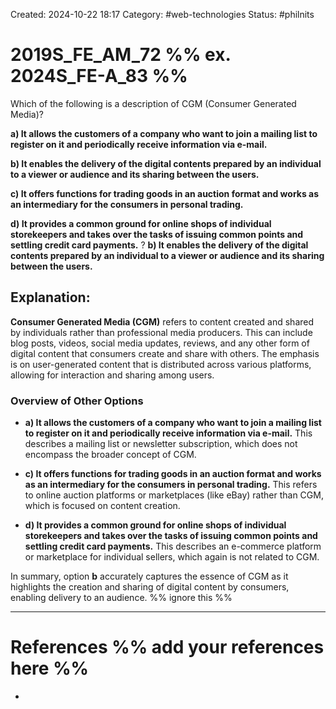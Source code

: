 Created: 2024-10-22 18:17
Category: #web-technologies
Status: #philnits



# 2019S_FE_AM_72 %% ex. 2024S_FE-A_83 %%

Which of the following is a description of CGM (Consumer Generated Media)?

**a) It allows the customers of a company who want to join a mailing list to register on it and periodically receive information via e-mail.**

**b) It enables the delivery of the digital contents prepared by an individual to a viewer or audience and its sharing between the users.**

**c) It offers functions for trading goods in an auction format and works as an intermediary for the consumers in personal trading.**

**d) It provides a common ground for online shops of individual storekeepers and takes over the tasks of issuing common points and settling credit card payments.**
?
**b) It enables the delivery of the digital contents prepared by an individual to a viewer or audience and its sharing between the users.**
## **Explanation:**

**Consumer Generated Media (CGM)** refers to content created and shared by individuals rather than professional media producers. This can include blog posts, videos, social media updates, reviews, and any other form of digital content that consumers create and share with others. The emphasis is on user-generated content that is distributed across various platforms, allowing for interaction and sharing among users.

### Overview of Other Options

- **a) It allows the customers of a company who want to join a mailing list to register on it and periodically receive information via e-mail.**
    This describes a mailing list or newsletter subscription, which does not encompass the broader concept of CGM.

- **c) It offers functions for trading goods in an auction format and works as an intermediary for the consumers in personal trading.**
    This refers to online auction platforms or marketplaces (like eBay) rather than CGM, which is focused on content creation.

- **d) It provides a common ground for online shops of individual storekeepers and takes over the tasks of issuing common points and settling credit card payments.**
    This describes an e-commerce platform or marketplace for individual sellers, which again is not related to CGM.


In summary, option **b** accurately captures the essence of CGM as it highlights the creation and sharing of digital content by consumers, enabling delivery to an audience.
%% ignore this %%
<!--SR:!2025-02-25,4,270-->
---









# References %% add your references here %%
- 